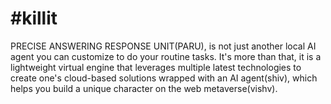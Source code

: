 # #killit
PRECISE ANSWERING RESPONSE UNIT(PARU), is not just another local AI agent you can customize to do your routine tasks. It's more than that, it is a lightweight virtual engine that leverages multiple latest technologies to create one's cloud-based solutions wrapped with an AI agent(shiv), which helps you build a unique character on the web metaverse(vishv).
